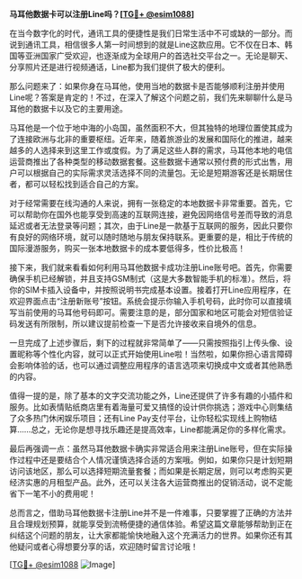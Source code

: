 **马耳他数据卡可以注册Line吗？[[TG💪+ @esim1088](https://t.me/s/esim1088)]**

在当今数字化的时代，通讯工具的便捷性是我们日常生活中不可或缺的一部分。而说到通讯工具，相信很多人第一时间想到的就是Line这款应用。它不仅在日本、韩国等亚洲国家广受欢迎，也逐渐成为全球用户的首选社交平台之一。无论是聊天、分享照片还是进行视频通话，Line都为我们提供了极大的便利。

那么问题来了：如果你身在马耳他，使用当地的数据卡是否能够顺利注册并使用Line呢？答案是肯定的！不过，在深入了解这个问题之前，我们先来聊聊什么是马耳他的数据卡以及它的主要用途。

马耳他是一个位于地中海的小岛国，虽然面积不大，但其独特的地理位置使其成为了连接欧洲与北非的重要枢纽。近年来，随着旅游业的发展和国际化的推进，越来越多的人选择来到这里工作或度假。为了满足这些人群的需求，马耳他本地的电信运营商推出了各种类型的移动数据套餐。这些数据卡通常以预付费的形式出售，用户可以根据自己的实际需求灵活选择不同的流量包。无论是短期游客还是长期居住者，都可以轻松找到适合自己的方案。

对于经常需要在线沟通的人来说，拥有一张稳定的本地数据卡非常重要。首先，它可以帮助你在国外也能享受到高速的互联网连接，避免因网络信号差而导致的消息延迟或者无法登录等问题；其次，由于Line是一款基于互联网的服务，因此只要你有良好的网络环境，就可以随时随地与朋友保持联系。更重要的是，相比于传统的国际漫游服务，购买一张本地数据卡的成本要低得多，性价比极高！

接下来，我们就来看看如何利用马耳他数据卡成功注册Line账号吧。首先，你需要确保手机已经解锁，并且支持GSM制式（这是大多数智能手机的标准）。然后，将你的SIM卡插入设备中，并按照说明书完成基本设置。接着打开Line应用程序，在欢迎界面点击“注册新账号”按钮。系统会提示你输入手机号码，此时你可以直接填写当前使用的马耳他号码即可。需要注意的是，部分国家和地区可能会对短信验证码发送有所限制，所以建议提前检查一下是否允许接收来自境外的信息。

一旦完成了上述步骤后，剩下的过程就非常简单了——只需按照指引上传头像、设置昵称等个性化内容，就可以正式开始使用Line啦！当然啦，如果你担心语言障碍会影响体验的话，也可以通过调整应用程序的语言选项来切换成中文或者其他熟悉的内容。

值得一提的是，除了基本的文字交流功能之外，Line还提供了许多有趣的小插件和服务。比如表情贴纸商店里有着海量可爱又搞怪的设计供你挑选；游戏中心则集结了众多热门休闲娱乐项目；还有Line Pay支付平台，让你轻松实现线上购物结算……总之，无论你是想寻找乐趣还是提高效率，Line都能满足你的多样化需求。

最后再强调一点：虽然马耳他数据卡确实非常适合用来注册Line账号，但在实际操作过程中还是要结合个人情况谨慎选择合适的方案哦。例如，如果你只是计划短期访问该地区，那么可以选择短期流量套餐；而如果是长期定居，则可以考虑购买更经济实惠的月租型产品。此外，还可以关注各大运营商推出的促销活动，说不定能省下一笔不小的费用呢！

总而言之，借助马耳他数据卡注册Line并不是一件难事，只要掌握了正确的方法并且合理规划预算，就能享受到流畅便捷的通信体验。希望这篇文章能够帮助到正在纠结这个问题的朋友，让大家都能愉快地融入这个充满活力的世界。如果你还有其他疑问或者心得想要分享的话，欢迎随时留言讨论哦！

[[TG💪+ @esim1088](https://t.me/s/esim1088) ![Image](https://i.postimg.cc/4NQfJmqS/Snipaste-2025-05-13-00-14-12.png)]